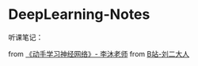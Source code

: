 # DeepLearning-Notes

听课笔记：

from [《动手学习神经网络》- 李沐老师](https://space.bilibili.com/1567748478?spm_id_from=333.788.b_765f7570696e666f.2)
from [B站-刘二大人](https://www.bilibili.com/video/BV1Y7411d7Ys?spm_id_from=333.999.0.0&vd_source=31f382886b368673a25ce3ff23e82bfc)
